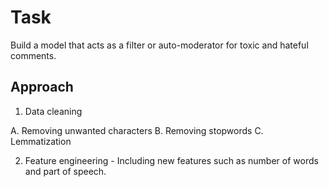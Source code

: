 # Task
Build a model that acts as a filter or auto-moderator for toxic and hateful comments.


## Approach

1. Data cleaning
  
  A. Removing unwanted characters
  B. Removing stopwords
  C. Lemmatization
  
2. Feature engineering - Including new features such as number of words and part of speech.
